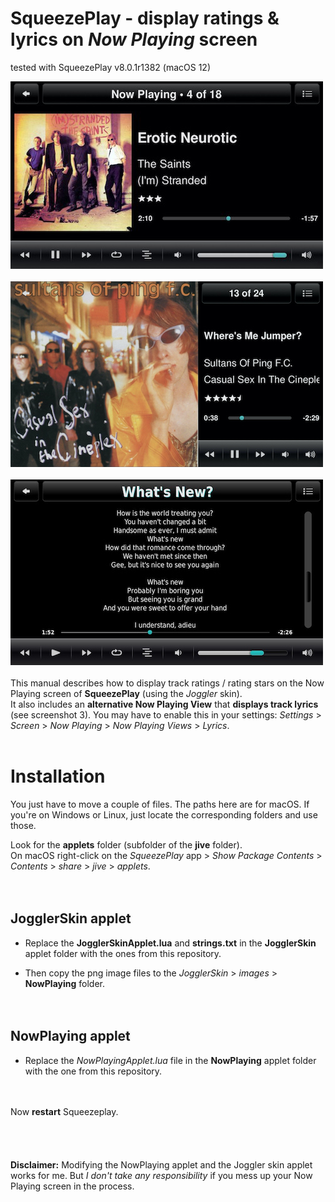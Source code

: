 SqueezePlay - display ratings & lyrics on *Now Playing* screen
====
tested with SqueezePlay v8.0.1r1382 (macOS 12)<br>

![screenshot1](../screenshots/pcp1.jpg)<br><br>
![screenshot1](../screenshots/pcp2.jpg)<br><br>
![screenshot2](../screenshots/pcp3.jpg)
<br><br>
This manual describes how to display track ratings / rating stars on the Now Playing screen of **SqueezePlay** (using the *Joggler* skin).<br>It also includes an **alternative Now Playing View** that **displays track lyrics** (see screenshot 3). You may have to enable this in your settings: *Settings*  > *Screen* > *Now Playing* > *Now Playing Views* > *Lyrics*.<br><br>


# Installation

You just have to  move a couple of files. The paths here are for macOS. If you're on Windows or Linux, just locate the corresponding folders and use those.

Look for the **applets** folder (subfolder of the **jive** folder).<br>
On macOS right-click on the *SqueezePlay* app > *Show Package Contents* > *Contents* > *share* > *jive* > *applets*.
<br><br><br>

## JogglerSkin applet

- Replace the **JogglerSkinApplet.lua** and **strings.txt** in the **JogglerSkin** applet folder with the ones from this repository.<br>

- Then copy the png image files to the *JogglerSkin* > *images* > **NowPlaying** folder.
<br><br><br>

## NowPlaying applet

- Replace the *NowPlayingApplet.lua* file in the **NowPlaying** applet folder with the one from this repository.
<br><br><br>

Now **restart** Squeezeplay.
<br><br><br><br><br>
**Disclaimer:** Modifying the NowPlaying applet and the Joggler skin applet works for me. But *I don't take any responsibility* if you mess up your Now Playing screen in the process.
